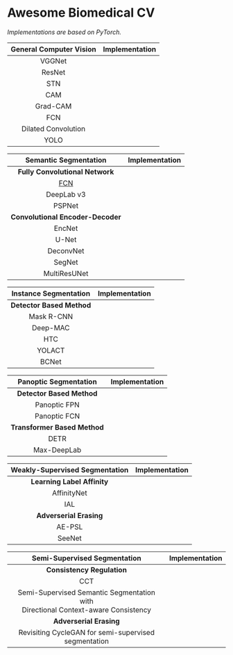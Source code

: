 # Awesome Biomedical CV 
*Implementations are based on PyTorch.*

|General Computer Vision|Implementation|
|:-:|:-:|
|VGGNet||
|ResNet||
|STN||
|CAM||
|Grad-CAM||
|FCN||
|Dilated Convolution||
|YOLO||

|Semantic Segmentation|Implementation|
|:-:|:-:|
|**Fully Convolutional Network**||
|[FCN](https://arxiv.org/abs/1411.4038)||
|DeepLab v3||
|PSPNet||
|**Convolutional Encoder-Decoder**||
|EncNet||
|U-Net||
|DeconvNet||
|SegNet||
|MultiResUNet||

|Instance Segmentation|Implementation|
|:-:|:-:|
|**Detector Based Method**||
|Mask R-CNN||
|Deep-MAC||
|HTC||
|YOLACT||
|BCNet||


|Panoptic Segmentation|Implementation|
|:-:|:-:|
|**Detector Based Method**||
|Panoptic FPN||
|Panoptic FCN||
|**Transformer Based Method**||
|DETR||
|Max-DeepLab||

|Weakly-Supervised Segmentation|Implementation|
|:-:|:-:|
|**Learning Label Affinity**||
|AffinityNet||
|IAL||
|**Adverserial Erasing**||
|AE-PSL||
|SeeNet||

|Semi-Supervised Segmentation|Implementation|
|:-:|:-:|
|**Consistency Regulation**||
|CCT||
|Semi-Supervised Semantic Segmentation with <br/> Directional Context-aware Consistency||
|**Adverserial Erasing**||
|Revisiting CycleGAN for semi-supervised segmentation||
